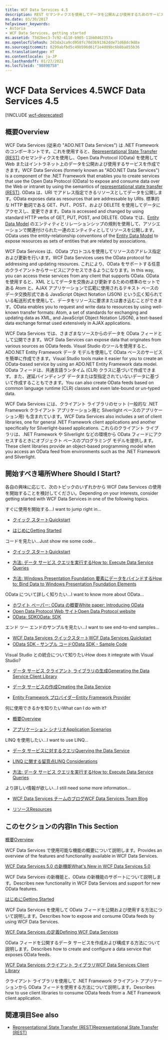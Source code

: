```yaml
---
title: WCF Data Services 4.5
description: REST セマンティクスを使用してデータを公開および使用するためのサービスをサポートする .NET Framework コンポーネント、WCF Data Services について説明します。
ms.date: 03/30/2017
helpviewer_keywords:
- Astoria
- WCF Data Services, getting started
ms.assetid: 73d2bec3-7c92-4110-b905-11bb0462357a
ms.openlocfilehash: 2d3da2ca9cd958fc70d3b91362dde71d68dc9d8a
ms.sourcegitcommit: 8299abfbd5c49b596d61f1e4d09bc6b8ba055b36
ms.translationtype: HT
ms.contentlocale: ja-JP
ms.lasthandoff: 01/27/2021
ms.locfileid: "98898758"
---
```

# <a name="wcf-data-services-45"></a><span data-ttu-id="d1067-103">WCF Data Services 4.5</span><span class="sxs-lookup"><span data-stu-id="d1067-103">WCF Data Services 4.5</span></span>

[!INCLUDE [wcf-deprecated](~/includes/wcf-deprecated.md)]

## <a name="overview"></a><span data-ttu-id="d1067-104">概要</span><span class="sxs-lookup"><span data-stu-id="d1067-104">Overview</span></span>

<span data-ttu-id="d1067-105">WCF Data Services (従来の "ADO.NET Data Services") は .NET Framework のコンポーネントです。これを使用すると、[Representational State Transfer (REST)](https://www.ics.uci.edu/~fielding/pubs/dissertation/rest_arch_style.htm) のセマンティクスを使用し、Open Data Protocol (OData) を使用して Web またはイントラネット上のデータを公開および使用するサービスを作成できます。</span><span class="sxs-lookup"><span data-stu-id="d1067-105">WCF Data Services (formerly known as "ADO.NET Data Services") is a component of the .NET Framework that enables you to create services that use the Open Data Protocol (OData) to expose and consume data over the Web or intranet by using the semantics of [representational state transfer (REST)](https://www.ics.uci.edu/~fielding/pubs/dissertation/rest_arch_style.htm).</span></span> <span data-ttu-id="d1067-106">OData は、URI でアドレス指定できるリソースとしてデータを公開します。</span><span class="sxs-lookup"><span data-stu-id="d1067-106">OData exposes data as resources that are addressable by URIs.</span></span> <span data-ttu-id="d1067-107">標準的な HTTP 動詞である GET、PUT、POST、および DELETE を使用してデータにアクセスし、変更できます。</span><span class="sxs-lookup"><span data-stu-id="d1067-107">Data is accessed and changed by using standard HTTP verbs of GET, PUT, POST, and DELETE.</span></span> <span data-ttu-id="d1067-108">OData では、[Entity Data Model](../adonet/entity-data-model.md) のエンティティとリレーションシップの規則を使用して、アソシエーションで関連付けられた一連のエンティティとしてリソースを公開します。</span><span class="sxs-lookup"><span data-stu-id="d1067-108">OData uses the entity-relationship conventions of the [Entity Data Model](../adonet/entity-data-model.md) to expose resources as sets of entities that are related by associations.</span></span>

<span data-ttu-id="d1067-109">WCF Data Services は、OData プロトコルを使用してリソースのアドレス指定および更新を行います。</span><span class="sxs-lookup"><span data-stu-id="d1067-109">WCF Data Services uses the OData protocol for addressing and updating resources.</span></span> <span data-ttu-id="d1067-110">これにより、OData をサポートする任意のクライアントからサービスにアクセスできるようになります。</span><span class="sxs-lookup"><span data-stu-id="d1067-110">In this way, you can access these services from any client that supports OData.</span></span> <span data-ttu-id="d1067-111">OData を使用すると、XML としてデータを交換および更新するための標準のセットである Atom と、AJAX アプリケーションで広範に使用されるテキスト ベースのデータ交換形式である JavaScript Object Notation (JSON) という広く知られている転送形式を使用して、データをリソースに要求または書き込むことができます。</span><span class="sxs-lookup"><span data-stu-id="d1067-111">OData enables you to request and write data to resources by using well-known transfer formats: Atom, a set of standards for exchanging and updating data as XML, and JavaScript Object Notation (JSON), a text-based data exchange format used extensively in AJAX applications.</span></span>

<span data-ttu-id="d1067-112">WCF Data Services では、さまざまなソースからのデータを OData フィードとして公開できます。</span><span class="sxs-lookup"><span data-stu-id="d1067-112">WCF Data Services can expose data that originates from various sources as OData feeds.</span></span> <span data-ttu-id="d1067-113">Visual Studio のツールを使用すると、ADO.NET Entity Framework データ モデルを使用して OData ベースのサービスを簡単に作成できます。</span><span class="sxs-lookup"><span data-stu-id="d1067-113">Visual Studio tools make it easier for you to create an OData-based service by using an ADO.NET Entity Framework data model.</span></span> <span data-ttu-id="d1067-114">OData フィードは、共通言語ランタイム (CLR) クラスに基づいて作成できます。また、遅延バインディング データまたは型指定されていないデータに基づいて作成することもできます。</span><span class="sxs-lookup"><span data-stu-id="d1067-114">You can also create OData feeds based on common language runtime (CLR) classes and even late-bound or un-typed data.</span></span>

<span data-ttu-id="d1067-115">WCF Data Services には、クライアント ライブラリのセット (一般的な .NET Framework クライアント アプリケーション用と Silverlight ベースのアプリケーション用) も含まれています。</span><span class="sxs-lookup"><span data-stu-id="d1067-115">WCF Data Services also includes a set of client libraries, one for general .NET Framework client applications and another specifically for Silverlight-based applications.</span></span> <span data-ttu-id="d1067-116">これらのクライアント ライブラリは、.NET Framework や Silverlight などの環境から OData フィードにアクセスするときにオブジェクト ベースのプログラミング モデルを提供します。</span><span class="sxs-lookup"><span data-stu-id="d1067-116">These client libraries provide an object-based programming model when you access an OData feed from environments such as the .NET Framework and Silverlight.</span></span>

## <a name="where-should-i-start"></a><span data-ttu-id="d1067-117">開始すべき場所</span><span class="sxs-lookup"><span data-stu-id="d1067-117">Where Should I Start?</span></span>

<span data-ttu-id="d1067-118">各自の興味に応じて、次のトピックのいずれかから WCF Data Services の使用を開始することを検討してください。</span><span class="sxs-lookup"><span data-stu-id="d1067-118">Depending on your interests, consider getting started with WCF Data Services in one of the following topics.</span></span>

<span data-ttu-id="d1067-119">すぐに使用を開始する…</span><span class="sxs-lookup"><span data-stu-id="d1067-119">I want to jump right in...</span></span>

- [<span data-ttu-id="d1067-120">クイック スタート</span><span class="sxs-lookup"><span data-stu-id="d1067-120">Quickstart</span></span>](quickstart-wcf-data-services.md)

- [<span data-ttu-id="d1067-121">はじめに</span><span class="sxs-lookup"><span data-stu-id="d1067-121">Getting Started</span></span>](getting-started-with-wcf-data-services.md)

<span data-ttu-id="d1067-122">コードを見たい...</span><span class="sxs-lookup"><span data-stu-id="d1067-122">Just show me some code...</span></span>

- [<span data-ttu-id="d1067-123">クイック スタート</span><span class="sxs-lookup"><span data-stu-id="d1067-123">Quickstart</span></span>](quickstart-wcf-data-services.md)

- [<span data-ttu-id="d1067-124">方法: データ サービス クエリを実行する</span><span class="sxs-lookup"><span data-stu-id="d1067-124">How to: Execute Data Service Queries</span></span>](how-to-execute-data-service-queries-wcf-data-services.md)

- [<span data-ttu-id="d1067-125">方法: Windows Presentation Foundation 要素にデータをバインドする</span><span class="sxs-lookup"><span data-stu-id="d1067-125">How to: Bind Data to Windows Presentation Foundation Elements</span></span>](bind-data-to-wpf-elements-wcf-data-services.md)

<span data-ttu-id="d1067-126">OData について詳しく知りたい...</span><span class="sxs-lookup"><span data-stu-id="d1067-126">I want to know more about OData...</span></span>

- [<span data-ttu-id="d1067-127">ホワイト ペーパー: OData の概要</span><span class="sxs-lookup"><span data-stu-id="d1067-127">White paper: Introducing OData</span></span>](https://download.microsoft.com/download/E/5/A/E5A59052-EE48-4D64-897B-5F7C608165B8/IntroducingOData.pdf)
- [<span data-ttu-id="d1067-128">Open Data Protocol Web サイト</span><span class="sxs-lookup"><span data-stu-id="d1067-128">Open Data Protocol website</span></span>](https://www.odata.org/)
- [<span data-ttu-id="d1067-129">OData: SDK</span><span class="sxs-lookup"><span data-stu-id="d1067-129">OData: SDK</span></span>](https://www.odata.org/ecosystem/)

<span data-ttu-id="d1067-130">エンド ツー エンドのサンプルを見たい...</span><span class="sxs-lookup"><span data-stu-id="d1067-130">I want to see end-to-end samples...</span></span>

- <span data-ttu-id="d1067-131">[WCF Data Services クイックスタート](https://github.com/microsoftarchive/msdn-code-gallery-community-s-z/tree/master/WCF%20Data%20Services%20Quickstart%20(OData%20Service%20and%20WPF%20Client))</span><span class="sxs-lookup"><span data-stu-id="d1067-131">[WCF Data Services Quickstart](https://github.com/microsoftarchive/msdn-code-gallery-community-s-z/tree/master/WCF%20Data%20Services%20Quickstart%20(OData%20Service%20and%20WPF%20Client))</span></span>
- [<span data-ttu-id="d1067-132">OData SDK - サンプル コード</span><span class="sxs-lookup"><span data-stu-id="d1067-132">OData SDK - Sample Code</span></span>](https://www.odata.org/ecosystem/#sdk)

<span data-ttu-id="d1067-133">Visual Studio との統合について知りたい</span><span class="sxs-lookup"><span data-stu-id="d1067-133">How does it integrate with Visual Studio?</span></span>

- [<span data-ttu-id="d1067-134">データ サービス クライアント ライブラリの生成</span><span class="sxs-lookup"><span data-stu-id="d1067-134">Generating the Data Service Client Library</span></span>](generating-the-data-service-client-library-wcf-data-services.md)

- [<span data-ttu-id="d1067-135">データ サービスの作成</span><span class="sxs-lookup"><span data-stu-id="d1067-135">Creating the Data Service</span></span>](creating-the-data-service.md)

- [<span data-ttu-id="d1067-136">Entity Framework プロバイダー</span><span class="sxs-lookup"><span data-stu-id="d1067-136">Entity Framework Provider</span></span>](entity-framework-provider-wcf-data-services.md)

<span data-ttu-id="d1067-137">何に使用できるかを知りたい</span><span class="sxs-lookup"><span data-stu-id="d1067-137">What can I do with it?</span></span>

- [<span data-ttu-id="d1067-138">概要</span><span class="sxs-lookup"><span data-stu-id="d1067-138">Overview</span></span>](wcf-data-services-overview.md)

- [<span data-ttu-id="d1067-139">アプリケーション シナリオ</span><span class="sxs-lookup"><span data-stu-id="d1067-139">Application Scenarios</span></span>](application-scenarios-wcf-data-services.md)

<span data-ttu-id="d1067-140">LINQ を使用したい...</span><span class="sxs-lookup"><span data-stu-id="d1067-140">I want to use LINQ...</span></span>

- [<span data-ttu-id="d1067-141">データ サービスに対するクエリ</span><span class="sxs-lookup"><span data-stu-id="d1067-141">Querying the Data Service</span></span>](querying-the-data-service-wcf-data-services.md)

- [<span data-ttu-id="d1067-142">LINQ に関する留意点</span><span class="sxs-lookup"><span data-stu-id="d1067-142">LINQ Considerations</span></span>](linq-considerations-wcf-data-services.md)

- [<span data-ttu-id="d1067-143">方法: データ サービス クエリを実行する</span><span class="sxs-lookup"><span data-stu-id="d1067-143">How to: Execute Data Service Queries</span></span>](how-to-execute-data-service-queries-wcf-data-services.md)

<span data-ttu-id="d1067-144">より詳しい情報が欲しい...</span><span class="sxs-lookup"><span data-stu-id="d1067-144">I still need some more information...</span></span>

- [<span data-ttu-id="d1067-145">WCF Data Services チームのブログ</span><span class="sxs-lookup"><span data-stu-id="d1067-145">WCF Data Services Team Blog</span></span>](/archive/blogs/astoriateam/)

- [<span data-ttu-id="d1067-146">リソース</span><span class="sxs-lookup"><span data-stu-id="d1067-146">Resources</span></span>](wcf-data-services-resources.md)

## <a name="in-this-section"></a><span data-ttu-id="d1067-147">このセクションの内容</span><span class="sxs-lookup"><span data-stu-id="d1067-147">In This Section</span></span>

[<span data-ttu-id="d1067-148">概要</span><span class="sxs-lookup"><span data-stu-id="d1067-148">Overview</span></span>](wcf-data-services-overview.md)

<span data-ttu-id="d1067-149">WCF Data Services で使用可能な機能の概要について説明します。</span><span class="sxs-lookup"><span data-stu-id="d1067-149">Provides an overview of the features and functionality available in WCF Data Services.</span></span>

<span data-ttu-id="d1067-150">[WCF Data Services 5.0 の新機能](/previous-versions/dotnet/wcf-data-services/ee373845(v=vs.103))</span><span class="sxs-lookup"><span data-stu-id="d1067-150">[What's New in WCF Data Services 5.0](/previous-versions/dotnet/wcf-data-services/ee373845(v=vs.103))</span></span>

<span data-ttu-id="d1067-151">WCF Data Services の新機能と、OData の新機能のサポートについて説明します。</span><span class="sxs-lookup"><span data-stu-id="d1067-151">Describes new functionality in WCF Data Services and support for new OData features.</span></span>

[<span data-ttu-id="d1067-152">はじめに</span><span class="sxs-lookup"><span data-stu-id="d1067-152">Getting Started</span></span>](getting-started-with-wcf-data-services.md)

<span data-ttu-id="d1067-153">WCF Data Services を使用して OData フィードを公開および使用する方法について説明します。</span><span class="sxs-lookup"><span data-stu-id="d1067-153">Describes how to expose and consume OData feeds by using WCF Data Services.</span></span>

[<span data-ttu-id="d1067-154">WCF Data Services の定義</span><span class="sxs-lookup"><span data-stu-id="d1067-154">Defining WCF Data Services</span></span>](defining-wcf-data-services.md)

<span data-ttu-id="d1067-155">OData フィードを公開するデータ サービスを作成および構成する方法について説明します。</span><span class="sxs-lookup"><span data-stu-id="d1067-155">Describes how to create and configure a data service that exposes OData feeds.</span></span>

[<span data-ttu-id="d1067-156">WCF Data Services クライアント ライブラリ</span><span class="sxs-lookup"><span data-stu-id="d1067-156">WCF Data Services Client Library</span></span>](wcf-data-services-client-library.md)

<span data-ttu-id="d1067-157">クライアント ライブラリを使用して .NET Framework クライアント アプリケーションから OData フィードを使用する方法について説明します。</span><span class="sxs-lookup"><span data-stu-id="d1067-157">Describes how to use client libraries to consume OData feeds from a .NET Framework client application.</span></span>

## <a name="see-also"></a><span data-ttu-id="d1067-158">関連項目</span><span class="sxs-lookup"><span data-stu-id="d1067-158">See also</span></span>

- [<span data-ttu-id="d1067-159">Representational State Transfer (REST)</span><span class="sxs-lookup"><span data-stu-id="d1067-159">Representational State Transfer (REST)</span></span>](https://www.ics.uci.edu/~fielding/pubs/dissertation/rest_arch_style.htm)
